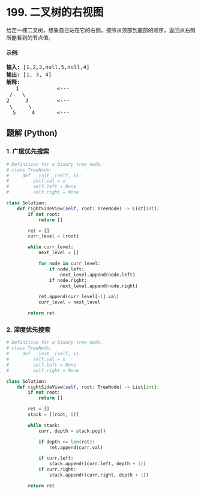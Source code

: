 # 199. 二叉树的右视图
给定一棵二叉树，想象自己站在它的右侧，按照从顶部到底部的顺序，返回从右侧所能看到的节点值。

#### 示例:
<pre>
<strong>输入:</strong> [1,2,3,null,5,null,4]
<strong>输出:</strong> [1, 3, 4]
<strong>解释:</strong>
   1            <---
 /   \
2     3         <---
 \     \
  5     4       <---
</pre>

## 题解 (Python)

### 1. 广度优先搜索
```Python
# Definition for a binary tree node.
# class TreeNode:
#     def __init__(self, x):
#         self.val = x
#         self.left = None
#         self.right = None

class Solution:
    def rightSideView(self, root: TreeNode) -> List[int]:
        if not root:
            return []

        ret = []
        curr_level = [root]

        while curr_level:
            next_level = []

            for node in curr_level:
                if node.left:
                    next_level.append(node.left)
                if node.right:
                    next_level.append(node.right)

            ret.append(curr_level[-1].val)
            curr_level = next_level

        return ret
```

### 2. 深度优先搜索
```Python
# Definition for a binary tree node.
# class TreeNode:
#     def __init__(self, x):
#         self.val = x
#         self.left = None
#         self.right = None

class Solution:
    def rightSideView(self, root: TreeNode) -> List[int]:
        if not root:
            return []

        ret = []
        stack = [(root, 0)]

        while stack:
            curr, depth = stack.pop()

            if depth >= len(ret):
                ret.append(curr.val)

            if curr.left:
                stack.append((curr.left, depth + 1))
            if curr.right:
                stack.append((curr.right, depth + 1))

        return ret
```
